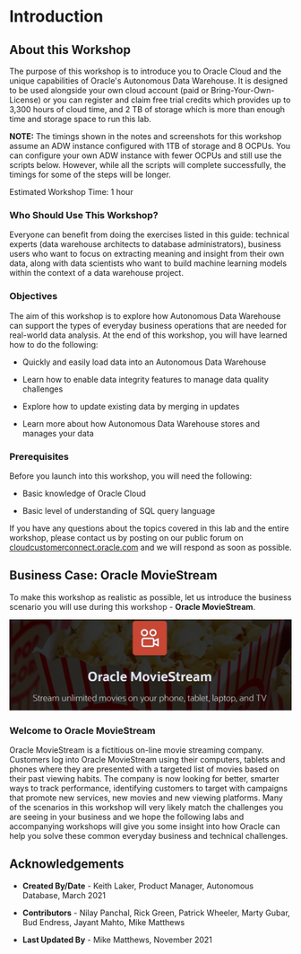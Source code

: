 ﻿
# Introduction

## About this Workshop

The purpose of this workshop is to introduce you to Oracle Cloud and the unique capabilities of Oracle's Autonomous Data Warehouse. It is designed to be used alongside your own cloud account (paid or Bring-Your-Own-License) or you can register and claim free trial credits which provides up to 3,300 hours of cloud time, and 2 TB of storage which is more than enough time and storage space to run this lab. 

**NOTE:** The timings shown in the notes and screenshots for this workshop assume an ADW instance configured with 1TB of storage and 8 OCPUs. You can configure your own ADW instance with fewer OCPUs and still use the scripts below. However, while all the scripts will complete successfully, the timings for some of the steps will be longer.

Estimated Workshop Time: 1 hour

### Who Should Use This Workshop?

Everyone can benefit from doing the exercises listed in this guide: technical experts (data warehouse architects to database administrators), business users who want to focus on extracting meaning and insight from their own data, along with data scientists who want to build machine learning models within the context of a data warehouse project.

### Objectives

The aim of this workshop is to explore how Autonomous Data Warehouse can support the types of everyday business operations that are needed for real-world data analysis. At the end of this workshop, you will have learned how to do the following:

* Quickly and easily load data into an Autonomous Data Warehouse

* Learn how to enable data integrity features to manage data quality challenges 

* Explore how to update existing data by merging in updates

* Learn more about how Autonomous Data Warehouse stores and manages your data

### Prerequisites

Before you launch into this workshop, you will need the following:

* Basic knowledge of Oracle Cloud

* Basic level of understanding of SQL query language


If you have any questions about the topics covered in this lab and the entire workshop, please contact us by posting on our public forum on [cloudcustomerconnect.oracle.com](http://cloudcustomerconnect.oracle.com) and we will respond as soon as possible.

## Business Case: Oracle MovieStream

To make this workshop as realistic as possible, let us introduce the business scenario you will use during this workshop - **Oracle MovieStream**.

![Logo graphic of Oracle MovieStream](images/3038282309.jpeg)

### Welcome to Oracle MovieStream

Oracle MovieStream is a fictitious on-line movie streaming company. Customers log into Oracle MovieStream using their computers, tablets and phones where they are presented with a targeted list of movies based on their past viewing habits. The company is now looking for better, smarter ways to track performance, identifying customers to target with campaigns that promote new services, new movies and new viewing platforms. Many of the scenarios in this workshop will very likely match the challenges you are seeing in your business and we hope the following labs and accompanying workshops will give you some insight into how Oracle can help you solve these common everyday business and technical challenges.

## Acknowledgements

* **Created By/Date** - Keith Laker, Product Manager, Autonomous Database, March 2021

* **Contributors** - Nilay Panchal, Rick Green, Patrick Wheeler, Marty Gubar, Bud Endress, Jayant Mahto, Mike Matthews

* **Last Updated By** - Mike Matthews, November 2021